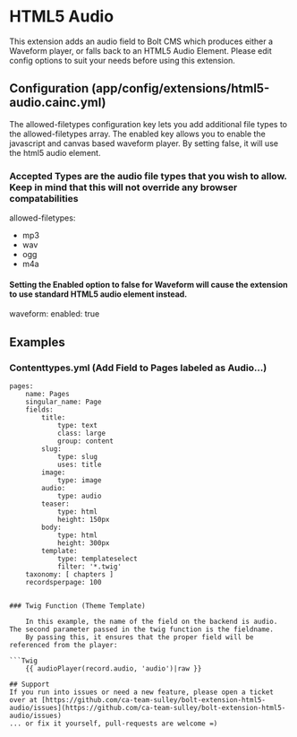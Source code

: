 HTML5 Audio
===========

This extension adds an audio field to Bolt CMS which produces either a Waveform player, or falls back to an HTML5 Audio Element.
Please edit config options to suit your needs before using this extension.

## Configuration (app/config/extensions/html5-audio.cainc.yml)
The allowed-filetypes configuration key lets you add additional file types to the allowed-filetypes array.
The enabled key allows you to enable the javascript and canvas based waveform player. By setting false, it will use the html5 audio element.

### Accepted Types are the audio file types that you wish to allow. Keep in mind that this will not override any browser compatabilities
allowed-filetypes:
  - mp3
  - wav
  - ogg
  - m4a

#### Setting the Enabled option to false for Waveform will cause the extension to use standard HTML5 audio element instead.
waveform:
  enabled: true

## Examples

### Contenttypes.yml (Add Field to Pages labeled as Audio...)

```YML
pages:
    name: Pages
    singular_name: Page
    fields:
        title:
            type: text
            class: large
            group: content
        slug:
            type: slug
            uses: title
        image:
            type: image
        audio:
            type: audio
        teaser:
            type: html
            height: 150px
        body:
            type: html
            height: 300px
        template:
            type: templateselect
            filter: '*.twig'
    taxonomy: [ chapters ]
    recordsperpage: 100


### Twig Function (Theme Template)

    In this example, the name of the field on the backend is audio. The second parameter passed in the twig function is the fieldname.
    By passing this, it ensures that the proper field will be referenced from the player:

```Twig
    {{ audioPlayer(record.audio, 'audio')|raw }}

## Support
If you run into issues or need a new feature, please open a ticket over at [https://github.com/ca-team-sulley/bolt-extension-html5-audio/issues](https://github.com/ca-team-sulley/bolt-extension-html5-audio/issues)
... or fix it yourself, pull-requests are welcome =)